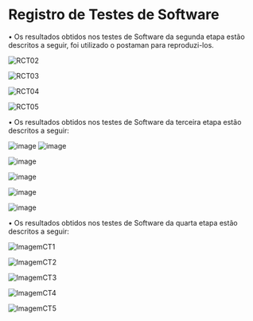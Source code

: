 # Registro de Testes de Software

•	Os resultados obtidos nos testes de Software da segunda etapa estão descritos a seguir, foi utilizado o postaman para reproduzi-los.

![RCT02](https://user-images.githubusercontent.com/82246327/196062227-59f60b5e-e580-4222-828a-ee6ee9649070.png)

![RCT03](https://user-images.githubusercontent.com/82246327/196062228-3ff47cbc-aec5-4d2c-8259-577ebb0b628d.png)

![RCT04](https://user-images.githubusercontent.com/82246327/196062224-0b3ea890-a2f8-4b02-8ff5-2487cf6a2498.png)

![RCT05](https://user-images.githubusercontent.com/82246327/196062216-0f4c8ea9-7d32-4d2b-93cc-6bdb35f26c19.jpeg)

•	Os resultados obtidos nos testes de Software da terceira etapa estão descritos a seguir:

![image](https://user-images.githubusercontent.com/82246327/200198475-b13bc3ea-d02a-400e-a74f-06c6b67e2cdc.png)
![image](https://user-images.githubusercontent.com/82246327/200198558-e1c69329-06eb-4d9f-a667-1bff6553e5f1.png)

![image](https://user-images.githubusercontent.com/82246327/200198915-864c2970-7fed-44fd-8b33-cba7f60ccc49.png)

![image](https://user-images.githubusercontent.com/82246327/200198954-6980631f-1dfd-4972-8f77-3e35ca68ef37.png)

![image](https://user-images.githubusercontent.com/82246327/200198992-f5b4feb5-1edb-405f-93ed-46f3b03276dd.png)

![image](https://user-images.githubusercontent.com/82246327/200198694-8c84569e-ab38-48aa-9c9f-9a7277e0a12a.png)

•	Os resultados obtidos nos testes de Software da quarta etapa estão descritos a seguir:

![ImagemCT1](https://user-images.githubusercontent.com/70074475/204156916-8144a3ba-5ac6-48d7-86bc-af785bd2d716.png)

![ImagemCT2](https://user-images.githubusercontent.com/70074475/204158080-681bda80-7668-4f36-92d7-34f66750e0ee.png)

![ImagemCT3](https://user-images.githubusercontent.com/70074475/204156925-d2603ec8-0291-472b-a138-8f8f9eb42c4a.png)

![ImagemCT4](https://user-images.githubusercontent.com/70074475/204156929-26938b92-792d-44a3-8676-566a2275accb.png)

![ImagemCT5](https://user-images.githubusercontent.com/70074475/204156936-235838f0-8302-4e49-8c06-a6d856762d05.png)

